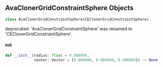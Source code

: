 ## AvaClonerGridConstraintSphere Objects

```python
class AvaClonerGridConstraintSphere(CEClonerGridConstraintSphere)
```

deprecated: 'AvaClonerGridConstraintSphere' was renamed to 'CEClonerGridConstraintSphere'.

<a id="unreal.AvaClonerGridConstraintSphere.__init__"></a>

#### __init__

```python
def __init__(radius: float = 0.000000,
             center: Vector = [0.000000, 0.000000, 0.000000]) -> None
```

<a id="unreal.CEClonerGridConstraintCylinder"></a>